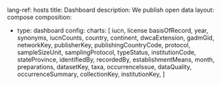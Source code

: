 lang-ref: hosts
title: Dashboard
description: We publish open data
layout: compose
composition:
  - type: dashboard
config:
  charts:
    [
      iucn,
      license
      basisOfRecord,
      year,
      synonyms,
      iucnCounts,
      country,
      continent,
      dwcaExtension,
      gadmGid,
      networkKey,
      publisherKey,
      publishingCountryCode,
      protocol,
      sampleSizeUnit,
      samplingProtocol,
      typeStatus,
      institutionCode,
      stateProvince,
      identifiedBy,
      recordedBy,
      establishmentMeans,
      month,
      preparations,
      datasetKey,
      taxa,
      occurrenceIssue,
      dataQuality,
      occurrenceSummary,
      collectionKey,
      institutionKey,
    ]
